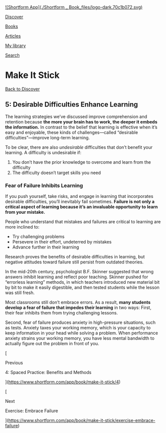 [![Shortform App](./Shortform _ Book_files/logo-dark.70c1b072.svg)](https://www.shortform.com/app)

[Discover](https://www.shortform.com/app)

[Books](https://www.shortform.com/app/books)

[Articles](https://www.shortform.com/app/articles)

[My library](https://www.shortform.com/app/library)

[Search](https://www.shortform.com/app/search)

# Make It Stick

[Back to Discover](https://www.shortform.com/app)

## 5: Desirable Difficulties Enhance Learning

The learning strategies we’ve discussed improve comprehension and retention because **the more your brain has to work, the deeper it embeds the information.** In contrast to the belief that learning is effective when it’s easy and enjoyable, these kinds of challenges—called “desirable difficulties”—improve long-term learning.

To be clear, there are also _undesirable_ difficulties that don’t benefit your learning. A difficulty is undesirable if:

1. You don’t have the prior knowledge to overcome and learn from the difficulty
2. The difficulty doesn’t target skills you need

### Fear of Failure Inhibits Learning

If you push yourself, take risks, and engage in learning that incorporates desirable difficulties, you’ll inevitably fail sometimes. **Failure is not only a critical aspect of learning because it’s an invaluable opportunity to learn from your mistake.**

People who understand that mistakes and failures are critical to learning are more inclined to:

- Try challenging problems
- Persevere in their effort, undeterred by mistakes
- Advance further in their learning

Research proves the benefits of desirable difficulties in learning, but negative attitudes toward failure still persist from outdated theories.

In the mid-20th century, psychologist B.F. Skinner suggested that wrong answers inhibit learning and reflect poor teaching. Skinner pushed for “errorless learning” methods, in which teachers introduced new material bit by bit to make it easily digestible, and then tested students while the lesson was still fresh.

Most classrooms still don’t embrace errors. As a result, **many students develop a fear of failure that impedes their learning** in two ways: First, their fear inhibits them from trying challenging lessons.

Second, fear of failure produces anxiety in high-pressure situations, such as tests. Anxiety taxes your working memory, which is your capacity to keep information in your head while solving a problem. When performance anxiety strains your working memory, you have less mental bandwidth to actually figure out the problem in front of you.

[

Previous

4: Spaced Practice: Benefits and Methods

](https://www.shortform.com/app/book/make-it-stick/4)

[

Next

Exercise: Embrace Failure

](https://www.shortform.com/app/book/make-it-stick/exercise-embrace-failure)
